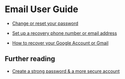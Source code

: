# Email User Guide

- [Change or reset your password](https://support.google.com/accounts/answer/41078?hl=en&co=GENIE.Platform%3DDesktop)

- [Set up a recovery phone number or email address](setrecovery.md)

- [How to recover your Google Account or Gmail](https://support.google.com/accounts/answer/7682439?hl=en&ref_topic=3382255)

## Further reading

- [Create a strong password & a more secure account](https://support.google.com/accounts/answer/32040)

